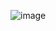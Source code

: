 ![image](https://user-images.githubusercontent.com/1266011/154439018-17ec7886-fe39-4c46-afe1-6f9bf35064f9.png)
